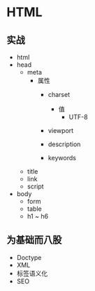 # HTML
## 实战
- html
- head
    - meta
        - 属性
            - charset
                - 值
                    - UTF-8
            - viewport

            - description 
            - keywords
    - title
    - link
    - script
- body
    - form
    - table
    - h1 ~ h6

## 为基础而八股
- Doctype
- XML
- 标签语义化
- SEO
